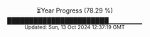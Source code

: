 <p align="center">
⏳Year Progress (78.29 %) <br>
███████████████████████▁▁▁▁▁▁▁ <br>
<sub>Updated: Sun, 13 Oct 2024 12:37:19 GMT</sub>
</p>

